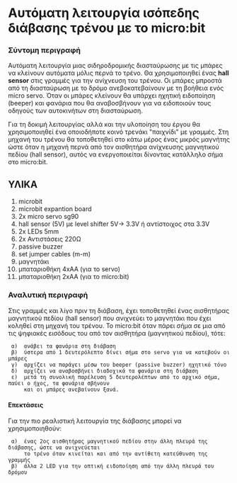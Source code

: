 # Αυτόματη λειτουργία ισόπεδης διάβασης τρένου με το micro:bit

### Σύντομη περιγραφή

Αυτόματη λειτουργία μιας σιδηροδρομικής διασταύρωσης με τις μπάρες να κλείνουν αυτόματα μόλις περνά το τρένο.
Θα χρησιμοποιηθεί ένας **hall sensor** στις γραμμές για την ανίχνευση του τρένου.
Οι μπάρες μπροστά από τη διασταύρωση με το δρόμο ανεβοκατεβαίνουν με τη βοήθεια ενός micro servo.
Όταν οι μπάρες κλείνουν θα υπάρχει ηχητική ειδοποίηση (beeper) και φανάρια που θα αναβοσβήνουν
για να ειδοποιούν τους οδηγούς των αυτοκινήτων στη διασταύρωση.

Για τη δοκιμή λειτουργίας αλλά και την υλοποίηση του έργου θα χρησιμοποιηθεί ένα οποιοδήποτε κοινό τρενάκι
"παιχνίδι" με γραμμές.
Στη μηχανή του τρένου θα τοποθετηθεί στο κάτω μέρος ένας μικρός μαγνήτης ώστε όταν η μηχανή περνά από τον 
αισθητήρα ανίχνευσης μαγνητικού πεδίου (hall sensor), αυτός να ενεργοποιείται δίνοντας κατάλληλο σήμα στο 
micro:bit.

## ΥΛΙΚΑ 
   1. microbit
   2. microbit expantion board
   3. 2x micro servo sg90
   4. hall sensor (5V) με level shifter 5V-> 3.3V ή αντίστοιχος στα 3.3V
   5. 2x LEDs 5mm
   6. 2x Αντιστάσεις 220Ω
   7. passive buzzer
   8. set jumper cables (m-m)
   9. μαγνητάκι
  10. μπαταριοθήκη 4xAA (για το servo)
  11. μπαταριοθήκη 2xAA (για το micro:bit)

### Αναλυτική περιγραφή
Στις γραμμές και λίγο πριν τη διάβαση, έχει τοποθετηθεί ένας αισθητήρας μαγνητικού πεδίου
(hall sensor) που ανιχνεύει το μαγνητάκι που έχει κοληθεί στη μηχανή του τρένου.
Το micro:bit όταν πάρει σήμα σε μια από τις ψηφιακές εισόδους του από τον αισθητήρα (μαγνητικού πεδίου), 
τότε:

     α)  ανάβει τα φανάρια στη διάβαση
     β)  ύστερα από 1 δευτερόλεπτο δίνει σήμα στο servo για να κατεβούν οι μπάρες
     γ)  αρχίζει να παράγει μέσω του beeper (passive buzzer) ηχητικό τόνο
     δ)  αρχίζει να αναβοσβήνει διαδοχικά τα φανάρια στη διάβαση
     ε)  μετά τη συνολική παρέλευση 5 δευτερολέπτων από το αρχικό σήμα, παύει ο ήχος, τα φανάρια σβήνουν 
         και οι μπάρες ανεβαίνουν ξανά.
            
#### Επεκτάσεις
Για την πιο ρεαλιστική λειτουργία της διάβασης μπορεί να χρησιμοποιηθούν:

     α)  ένας 2ος αισθητήρας μαγνητικού πεδίου στην άλλη πλευρά της διάβασης, ώστε να ανιχνεύεται
         το τρένο όταν κινείται και από την αντίθετη κατεύθυνση της γραμμής
     β)  άλλα 2 LED για την οπτική ειδοποίηση από την άλλη πλευρά του δρόμου



